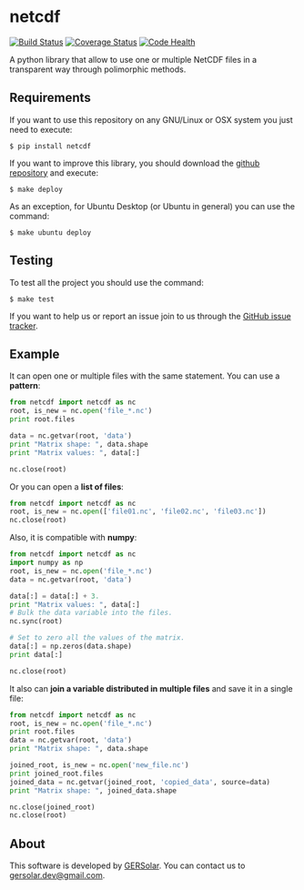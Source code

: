 netcdf
======

[![Build Status](https://travis-ci.org/ecolell/netcdf.svg?branch=master)](https://travis-ci.org/ecolell/netcdf) [![Coverage Status](https://coveralls.io/repos/ecolell/netcdf/badge.png)](https://coveralls.io/r/ecolell/netcdf) [![Code Health](https://landscape.io/github/ecolell/netcdf/master/landscape.png)](https://landscape.io/github/ecolell/netcdf/master)


A python library that allow to use one or multiple NetCDF files in a transparent way through polimorphic methods.


Requirements
------------

If you want to use this repository on any GNU/Linux or OSX system you just need to execute:

    $ pip install netcdf

If you want to improve this library, you should download the [github repository](https://github.com/ecolell/netcdf) and execute:

    $ make deploy

As an exception, for Ubuntu Desktop (or Ubuntu in general) you can use the command:

    $ make ubuntu deploy


Testing
-------

To test all the project you should use the command:

    $ make test

If you want to help us or report an issue join to us through the [GitHub issue tracker](https://github.com/ecolell/netcdf/issues).


Example
--------

It can open one or multiple files with the same statement. You can use a **pattern**:

```python linenum
from netcdf import netcdf as nc
root, is_new = nc.open('file_*.nc')
print root.files

data = nc.getvar(root, 'data')
print "Matrix shape: ", data.shape
print "Matrix values: ", data[:]

nc.close(root)
```

Or you can open a **list of files**:

```python
from netcdf import netcdf as nc
root, is_new = nc.open(['file01.nc', 'file02.nc', 'file03.nc'])
nc.close(root)
```

Also, it is compatible with **numpy**:

```python
from netcdf import netcdf as nc
import numpy as np
root, is_new = nc.open('file_*.nc')
data = nc.getvar(root, 'data')

data[:] = data[:] + 3.
print "Matrix values: ", data[:]
# Bulk the data variable into the files.
nc.sync(root)

# Set to zero all the values of the matrix.
data[:] = np.zeros(data.shape)
print data[:]

nc.close(root)
```
It also can **join a variable distributed in multiple files** and save it in a single file:

```python
from netcdf import netcdf as nc
root, is_new = nc.open('file_*.nc')
print root.files
data = nc.getvar(root, 'data')
print "Matrix shape: ", data.shape

joined_root, is_new = nc.open('new_file.nc')
print joined_root.files
joined_data = nc.getvar(joined_root, 'copied_data', source=data)
print "Matrix shape: ", joined_data.shape

nc.close(joined_root)
nc.close(root)
```

About
-----

This software is developed by [GERSolar](http://www.gersol.unlu.edu.ar/). You can contact us to [gersolar.dev@gmail.com](mailto:gersolar.dev@gmail.com).
